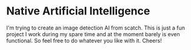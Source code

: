 # Native Artificial Intelligence

I'm trying to create an image detection AI from scatch. This is just a fun project I work during my spare time and at the moment barely is even functional. So feel free to do whatever you like with it. Cheers!
